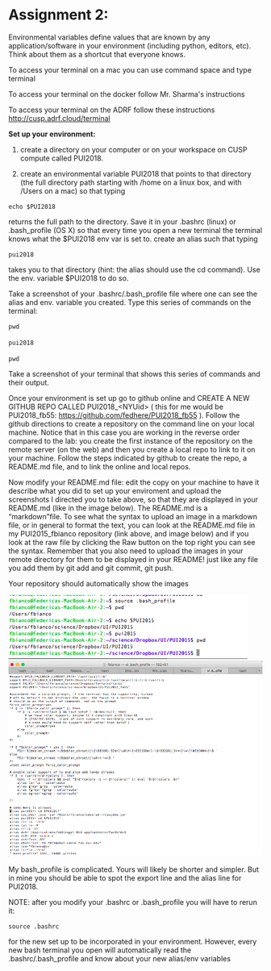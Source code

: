 # Assignment 2: 

Environmental variables define values that are known by any application/software in your environment (including python, editors, etc). Think about them as a shortcut that everyone knows.

To access your terminal on a mac you can use command space and type terminal

To access your terminal on the docker follow Mr. Sharma's instructions

To access your terminal on the ADRF follow these instructions http://cusp.adrf.cloud/terminal


**Set up your environment:**

1. create a directory on your computer or on your workspace on CUSP compute called PUI2018. 

2. create an environmental variable PUI2018 that points to that directory (the full directory path starting with /home on a linux box, and with /Users on a mac) so that typing 

```
echo $PUI2018
```
returns the full path to the directory. Save  it in your .bashrc (linux) or .bash_profile (OS X) so that every time you open a new terminal the terminal knows what the $PUI2018 env var is set to.
create an alias such that typing 

```
pui2018
```
takes you to that directory (hint: the alias should use the cd command). Use the env. variable $PUI2018 to do so. 

Take a screenshot of your .bashrc/.bash_profile file where one can see the alias and env. variable you created. Type this series of commands on the terminal:

``` 
pwd

pui2018

pwd
```
Take a screenshot of your terminal that shows this series of commands and their output. 

Once your environment is set up go to github online and CREATE A NEW GITHUB REPO CALLED PUI2018_\<NYUid\> ( this for me would be PUI2018_fb55: https://github.com/fedhere/PUI2018_fb55 ). Follow the github directions to create a repository on the command line on your local machine.  Notice that in this case you are working in the reverse order compared to the lab: you create the first instance of the repository on the remote server (on the web) and then you create a local repo to link to it on your machine. Follow the steps indicated by github to create the repo, a README.md file, and to link the online and local repos. 

Now modify your README.md file: edit the copy on your machine to have it describe what you did to set up your enviroment and upload the screenshots I directed you to take above, so that they are displayed in your README.md (like in the image below). The README.md is a “markdown”file. To see what the syntax to upload an image in a markdown file, or in general to format the text, you can look at the README.md file in my PUI2015_fbianco repository (link above, and image below) and if you look at the raw file by clicking the Raw button on the top right you can see the syntax. 
Remember that you also need to upload the images in your remote directory for them to be displayed in your README! just like any file you add them by git add and git commit, git push.

Your repository should automatically show the images 

![Alt text](screenShots/setup_env.png)
![Alt text](screenShots/fbianco_bash.png)

My bash_profile is complicated. Yours will likely be shorter and simpler. But in mine you should be able to spot the export line and the alias line for PUI2018.


NOTE: after you modify your .bashrc or .bash_profile you will have to rerun it: 
```
source .bashrc 
```

for the new set up to be incorporated in your environment. However, every new bash terminal you open will automatically read the .bashrc/.bash_profile and know about your new alias/env variables
